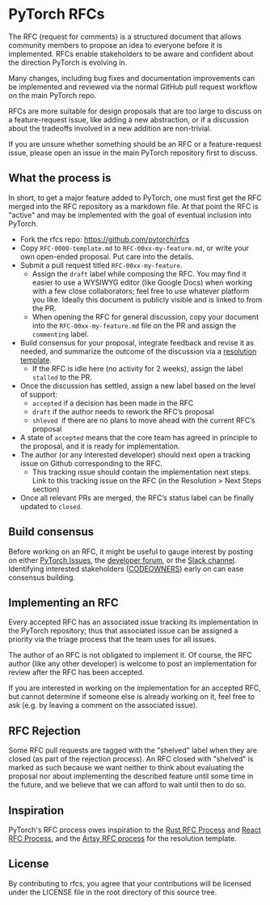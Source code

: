 # PyTorch RFCs

The RFC (request for comments) is a structured document that allows community members 
to propose an idea to everyone before it is implemented. RFCs enable stakeholders 
to be aware and confident about the direction PyTorch is evolving in.

Many changes, including bug fixes and documentation improvements can be
implemented and reviewed via the normal GitHub pull request workflow on the main PyTorch repo.

RFCs are more suitable for design proposals that are too large to discuss on a feature-request issue, 
like adding a new abstraction, or if a discussion about the tradeoffs involved in a new addition are non-trivial.

If you are unsure whether something should be an RFC or a feature-request issue, 
please open an issue in the main PyTorch repository first to discuss.


## What the process is
In short, to get a major feature added to PyTorch, one must first get the RFC
merged into the RFC repository as a markdown file. At that point the RFC is
"active" and may be implemented with the goal of eventual inclusion into PyTorch.
 
- Fork the rfcs repo: https://github.com/pytorch/rfcs
- Copy `RFC-0000-template.md` to `RFC-00xx-my-feature.md`, or write your own open-ended proposal. Put care into the details.
- Submit a pull request titled `RFC-00xx-my-feature`. 
    - Assign the `draft` label while composing the RFC. You may find it easier to use a WYSIWYG editor (like Google Docs) when working with a few close collaborators; feel free to use whatever platform you like. Ideally this document is publicly visible and is linked to from the PR.
    - When opening the RFC for general discussion, copy your document into the `RFC-00xx-my-feature.md` file on the PR and assign the `commenting` label.
- Build consensus for your proposal, integrate feedback and revise it as needed, and summarize the outcome of the discussion via a [resolution template](https://github.com/pytorch/rfcs/blob/rfc-process/RFC-0000-template.md#resolution).
    - If the RFC is idle here (no activity for 2 weeks), assign the label `stalled` to the PR.
- Once the discussion has settled, assign a new label based on the level of support:
    - `accepted` if a decision has been made in the RFC
    - `draft` if the author needs to rework the RFC’s proposal
    - `shleved `if there are no plans to move ahead with the current RFC’s proposal
- A state of `accepted` means that the core team has agreed in principle to the proposal, and it is ready for implementation. 
- The author (or any interested developer) should next open a tracking issue on Github corresponding to the RFC.
    - This tracking issue should contain the implementation next steps. Link to this tracking issue on the RFC (in the Resolution > Next Steps section)
- Once all relevant PRs are merged, the RFC’s status label can be finally updated to `closed`.


## Build consensus
Before working on an RFC, it might be useful to gauge interest by posting on either [PyTorch Issues](https://github.com/pytorch/pytorch/issues), the [developer forum](https://dev-discuss.pytorch.org/c/rfc-chatter), or the [Slack channel](https://bit.ly/ptslack). Identifying interested stakeholders ([CODEOWNERS](https://github.com/pytorch/pytorch/blob/master/CODEOWNERS)) early on can ease consensus building.


## Implementing an RFC
Every accepted RFC has an associated issue tracking its implementation in the PyTorch repository; thus that
associated issue can be assigned a priority via the triage process that the team uses for all issues.

The author of an RFC is not obligated to implement it. Of course, the RFC
author (like any other developer) is welcome to post an implementation for
review after the RFC has been accepted.

If you are interested in working on the implementation for an accepted RFC, but
cannot determine if someone else is already working on it, feel free to ask
(e.g. by leaving a comment on the associated issue).


## RFC Rejection
Some RFC pull requests are tagged with the "shelved" label when they are
closed (as part of the rejection process). An RFC closed with "shelved" is
marked as such because we want neither to think about evaluating the proposal
nor about implementing the described feature until some time in the future, and
we believe that we can afford to wait until then to do so. 

## Inspiration
PyTorch's RFC process owes inspiration to the [Rust RFC Process](https://github.com/rust-lang/rfcs) and [React RFC Process](https://github.com/reactjs/rfcs/), and the [Artsy RFC process](https://github.com/artsy/README/blob/main/playbooks/rfcs.md#resolution) for the resolution template.

## License
By contributing to rfcs, you agree that your contributions will be licensed under the LICENSE file in the root directory of this source tree.
